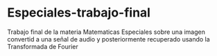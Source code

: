 # Especiales-trabajo-final
Trabajo final de la materia Matematicas Especiales sobre una imagen convertid a una señal de audio y posteriormente recuperado usando la Transformada de Fourier
